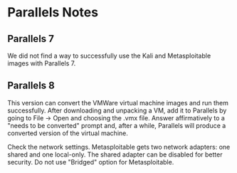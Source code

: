 Parallels Notes
===============

Parallels 7
-----------
We did not find a way to successfully use the Kali and Metasploitable images
with Parallels 7.

Parallels 8
-----------
This version can convert the VMWare virtual machine images and run them
successfully. After downloading and unpacking a VM, add it to Parallels by
going to File -> Open and choosing the .vmx file. Answer affirmatively to
a "needs to be converted" prompt and, after a while, Parallels will produce
a converted version of the virtual machine.

Check the network settings. Metasploitable gets two network adapters: one
shared and one local-only. The shared adapter can be disabled for better 
security. Do not use "Bridged" option for Metasploitable.